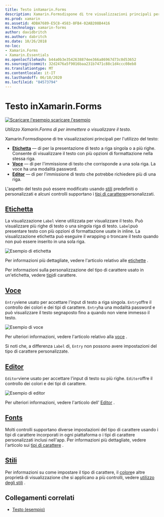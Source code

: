 ```yaml
---
title: Testo inXamarin.Forms
description: Xamarin.Formsdispone di tre visualizzazioni principali per l'utilizzo del testo e in questo articolo viene illustrato come utilizzarle per inserire e visualizzare il testo nelle Xamarin.Forms applicazioni.
ms.prod: xamarin
ms.assetid: 4DBA7689-E5C8-4583-8FB4-02AB208B4416
ms.technology: xamarin-forms
author: davidbritch
ms.author: dabritch
ms.date: 10/26/2018
no-loc:
- Xamarin.Forms
- Xamarin.Essentials
ms.openlocfilehash: b44a0b3e3542638874ee366a86967d73c0d53652
ms.sourcegitcommit: 32d2476a5f9016baa231b7471c88c1d4ccc08eb8
ms.translationtype: MT
ms.contentlocale: it-IT
ms.lasthandoff: 06/18/2020
ms.locfileid: "84573794"
---
```

# <a name="text-in-xamarinforms"></a>Testo inXamarin.Forms

[![Scaricare ](~/media/shared/download.png) l'esempio scaricare l'esempio](https://docs.microsoft.com/samples/xamarin/xamarin-forms-samples/userinterface-text)

_Utilizzo Xamarin.Forms di per immettere o visualizzare il testo._

Xamarin.Formsdispone di tre visualizzazioni principali per l'utilizzo del testo:

- **[Etichetta](#label)** &mdash; di per la presentazione di testo a riga singola o a più righe. Consente di visualizzare il testo con più opzioni di formattazione nella stessa riga.
- **[Voce](#entry)** &mdash; di per l'immissione di testo che corrisponde a una sola riga. La voce ha una modalità password.
- **[Editor](#editor)** &mdash; di per l'immissione di testo che potrebbe richiedere più di una riga.

L'aspetto del testo può essere modificato usando [stili](#styles) predefiniti o personalizzati e alcuni controlli supportano i [tipi di carattere](#fonts)personalizzati.

## <a name="label"></a>[Etichetta](label.md)

La visualizzazione `Label` viene utilizzata per visualizzare il testo. Può visualizzare più righe di testo o una singola riga di testo. `Label`può presentare testo con più opzioni di formattazione usate in inline. La visualizzazione etichetta può eseguire il wrapping o troncare il testo quando non può essere inserito in una sola riga.

![Esempio di etichetta](images/label.png)

Per informazioni più dettagliate, vedere l'articolo relativo alle [etichette](label.md) .

Per informazioni sulla personalizzazione del tipo di carattere usato in un'etichetta, vedere [tipi](fonts.md)di carattere.

## <a name="entry"></a>[Voce](entry.md)

`Entry`viene usato per accettare l'input di testo a riga singola. `Entry`offre il controllo dei colori e dei tipi di carattere. `Entry`ha una modalità password e può visualizzare il testo segnaposto fino a quando non viene immesso il testo.

![Esempio di voce](images/entry.png)

Per ulteriori informazioni, vedere l'articolo relativo alla [voce](entry.md) .

Si noti che, a differenza `Label` di, `Entry` non possono avere impostazioni del tipo di carattere personalizzate.

## <a name="editor"></a>[Editor](editor.md)

`Editor`viene usato per accettare l'input di testo su più righe. `Editor`offre il controllo dei colori e dei tipi di carattere.

![Esempio di editor](images/editor.png)

Per ulteriori informazioni, vedere l'articolo dell' [Editor](editor.md) .

## <a name="fonts"></a>[Fonts](fonts.md)

Molti controlli supportano diverse impostazioni del tipo di carattere usando i tipi di carattere incorporati in ogni piattaforma o i tipi di carattere personalizzati inclusi nell'app. Per informazioni più dettagliate, vedere l'articolo sui [tipi di carattere](fonts.md) .

## <a name="styles"></a>[Stili](styles.md)

Per informazioni su come impostare il tipo di carattere, il [colore](~/xamarin-forms/user-interface/colors.md)e altre proprietà di visualizzazione che si applicano a più controlli, vedere [utilizzo degli stili](~/xamarin-forms/user-interface/styles/index.md) .

## <a name="related-links"></a>Collegamenti correlati

- [Testo (esempio)](https://docs.microsoft.com/samples/xamarin/xamarin-forms-samples/userinterface-text)
